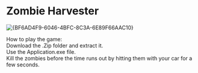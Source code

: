 # Zombie Harvester


![{BF6AD4F9-6046-4BFC-8C3A-6E89F66AAC10}](https://github.com/user-attachments/assets/b4a57d2a-1e12-44dc-b586-9450d9a0639d)
<br />

How to play the game: <br />
Download the .Zip folder and extract it. <br />
Use the Application.exe file. <br />
Kill the zombies before the time runs out by hitting them with your car for a few seconds. <br />





